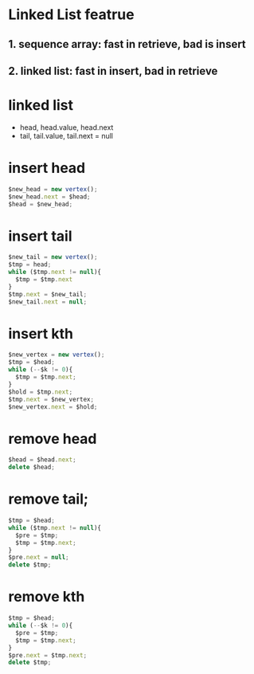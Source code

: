
# Linked List featrue
## 1. sequence array: fast in retrieve, bad is insert
## 2. linked list: fast in insert, bad in retrieve

# linked list 
- head, head.value, head.next
- tail, tail.value, tail.next = null

# insert head
```javascript
$new_head = new vertex();
$new_head.next = $head;
$head = $new_head;
```

# insert tail
```javascript
$new_tail = new vertex();
$tmp = head;
while ($tmp.next != null){
  $tmp = $tmp.next
}
$tmp.next = $new_tail;
$new_tail.next = null;
```

# insert kth
```javascript
$new_vertex = new vertex();
$tmp = $head;
while (--$k != 0){
  $tmp = $tmp.next;
}
$hold = $tmp.next;
$tmp.next = $new_vertex;
$new_vertex.next = $hold;
```

# remove head
```javascript
$head = $head.next;
delete $head;
```

# remove tail;
```javascript
$tmp = $head;
while ($tmp.next != null){
  $pre = $tmp;
  $tmp = $tmp.next;
}
$pre.next = null;
delete $tmp;
```

# remove kth
```javascript
$tmp = $head;
while (--$k != 0){
  $pre = $tmp;
  $tmp = $tmp.next;
}
$pre.next = $tmp.next;
delete $tmp;
```














